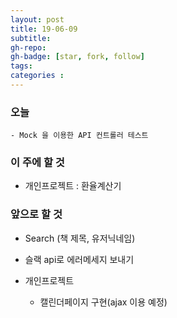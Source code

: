 ```yaml
---
layout: post
title: 19-06-09
subtitle: 
gh-repo: 
gh-badge: [star, fork, follow]
tags:  
categories :  
---
```


### 오늘
    - Mock 을 이용한 API 컨트롤러 테스트



### 이 주에 할 것
 -  개인프로젝트 : 환율계산기


### 앞으로 할 것
- Search (책 제목, 유저닉네임)
- 슬랙 api로 에러메세지 보내기

- 개인프로젝트
    - 캘린더페이지 구현(ajax 이용 예정)